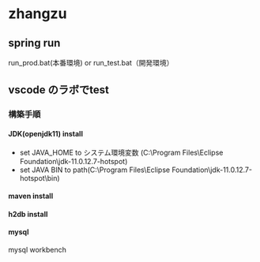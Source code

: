 # zhangzu
## spring run
run_prod.bat(本番環境) or run_test.bat（開発環境）

## vscode のラボでtest

### 構築手順
#### JDK(openjdk11) install
 - set JAVA_HOME to システム環境変数 (C:\Program Files\Eclipse Foundation\jdk-11.0.12.7-hotspot)
 - set JAVA BIN to path(C:\Program Files\Eclipse Foundation\jdk-11.0.12.7-hotspot\bin)

#### maven install


#### h2db install



#### mysql
mysql workbench


